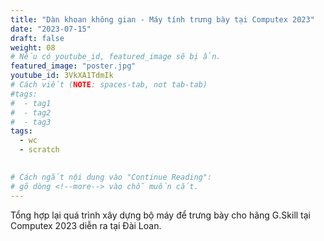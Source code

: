 ```yaml
---
title: "Dàn khoan không gian - Máy tính trưng bày tại Computex 2023"
date: "2023-07-15"
draft: false
weight: 08
# Nếu có youtube_id, featured_image sẽ bị ẩn.
featured_image: "poster.jpg"
youtube_id: 3VkXA1TdmIk
# Cách viết (NOTE: spaces-tab, not tab-tab)
#tags:
#  - tag1
#  - tag2
#  - tag3
tags:
  - wc
  - scratch
 

# Cách ngắt nội dung vào "Continue Reading":
# gõ dòng <!--more--> vào chỗ muốn cắt.
---
```

Tổng hợp lại quá trình xây dựng bộ máy để trưng bày cho hãng G.Skill tại Computex 2023 diễn ra tại Đài Loan.